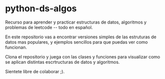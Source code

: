 # python-ds-algos

Recurso para aprender y practicar estructuras de datos, algoritmos y problemas de leetcode -- todo en español.

En este repositorio vas a encontrar versiones simples de las estruturas de datos mas populares, y ejemplos sencillos para que puedas ver como funcionan.

Clona el repositorio y juega con las clases y funciones para visualizar como se aplican distintas escrtructuras de datos y algoritmos.

Sientete libre de colaborar ;).
